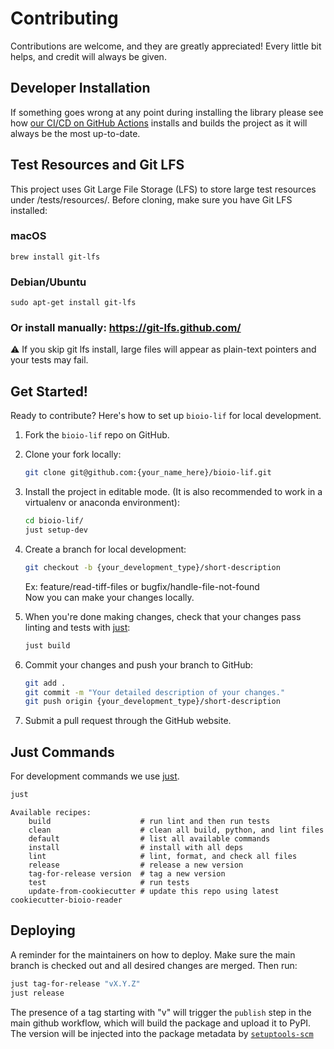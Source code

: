 # Contributing

Contributions are welcome, and they are greatly appreciated! Every little bit
helps, and credit will always be given.

## Developer Installation

If something goes wrong at any point during installing the library please see how
[our CI/CD on GitHub Actions](.github/workflows/build-main.yml) installs and builds the
project as it will always be the most up-to-date.

## Test Resources and Git LFS

This project uses Git Large File Storage (LFS) to store large test resources under /tests/resources/.
Before cloning, make sure you have Git LFS installed:

### macOS
`brew install git-lfs`

### Debian/Ubuntu
`sudo apt-get install git-lfs`

### Or install manually: https://git-lfs.github.com/

⚠️ If you skip git lfs install, large files will appear as plain-text pointers and your tests may fail.

## Get Started!

Ready to contribute? Here's how to set up `bioio-lif` for local development.

1. Fork the `bioio-lif` repo on GitHub.

2. Clone your fork locally:

    ```bash
    git clone git@github.com:{your_name_here}/bioio-lif.git
    ```

3. Install the project in editable mode. (It is also recommended to work in a virtualenv or anaconda environment):

    ```bash
    cd bioio-lif/
    just setup-dev
    ```

4. Create a branch for local development:

    ```bash
    git checkout -b {your_development_type}/short-description
    ```

    Ex: feature/read-tiff-files or bugfix/handle-file-not-found<br>
    Now you can make your changes locally.

5. When you're done making changes, check that your changes pass linting and
   tests with [just](https://github.com/casey/just):

    ```bash
    just build
    ```

6. Commit your changes and push your branch to GitHub:

    ```bash
    git add .
    git commit -m "Your detailed description of your changes."
    git push origin {your_development_type}/short-description
    ```

7. Submit a pull request through the GitHub website.

## Just Commands

For development commands we use [just](https://github.com/casey/just).

```bash
just
```
```
Available recipes:
    build                    # run lint and then run tests
    clean                    # clean all build, python, and lint files
    default                  # list all available commands
    install                  # install with all deps
    lint                     # lint, format, and check all files
    release                  # release a new version
    tag-for-release version  # tag a new version
    test                     # run tests
    update-from-cookiecutter # update this repo using latest cookiecutter-bioio-reader
```

## Deploying

A reminder for the maintainers on how to deploy.
Make sure the main branch is checked out and all desired changes
are merged. Then run:

```bash
just tag-for-release "vX.Y.Z"
just release
```

The presence of a tag starting with "v" will trigger the `publish` step in the
main github workflow, which will build the package and upload it to PyPI. The
version will be injected into the package metadata by
[`setuptools-scm`](https://github.com/pypa/setuptools_scm)
